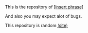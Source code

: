 This is the repository of <a href="[./docs](https://github.com/as-a-person/etisbew-aeiaaa94/tree/main/docs)" target="_blank">[insert phrase]</a>

And also you may expect alot of bugs.

This repository is random <a href="https://as-a-person.github.com/etisbew-aeiaaa94/docs" target="_blank">(site)</a>
